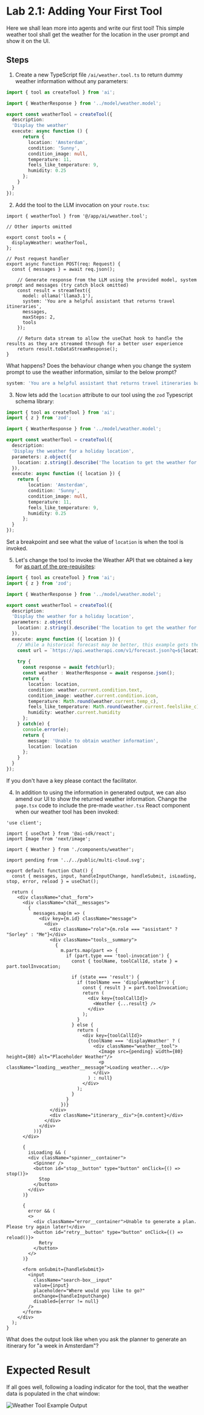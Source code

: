 # Lab 2.1: Adding Your First Tool

Here we shall lean more into agents and write our first tool! This simple weather tool shall get the weather for the location in the user prompt and show it on the UI.

## Steps

1. Create a new TypeScript file `/ai/weather.tool.ts` to return dummy weather information without any parameters:

```ts
import { tool as createTool } from 'ai';

import { WeatherResponse } from '../model/weather.model';

export const weatherTool = createTool({
  description: 
  'Display the weather'
  execute: async function () {
      return { 
        location: 'Amsterdam', 
        condition: 'Sunny', 
        condition_image: null,
        temperature: 11,
        feels_like_temperature: 9,
        humidity: 0.25
      };
    } 
  }
});
```

2. Add the tool to the LLM invocation on your `route.tsx`:

```tsx
import { weatherTool } from '@/app/ai/weather.tool';

// Other imports omitted

export const tools = {
  displayWeather: weatherTool,
};

// Post request handler
export async function POST(req: Request) {
  const { messages } = await req.json();
  
    // Generate response from the LLM using the provided model, system prompt and messages (try catch block omitted)
    const result = streamText({
      model: ollama('llama3.1'),
      system: 'You are a helpful assistant that returns travel itineraries',
      messages,
      maxSteps: 2,
      tools
    });

    // Return data stream to allow the useChat hook to handle the results as they are streamed through for a better user experience
    return result.toDataStreamResponse();
}
```

What happens? Does the behaviour change when you change the system prompt to use the weather information, similar to the below prompt?

```ts
system: 'You are a helpful assistant that returns travel itineraries based on the specified location.'
```

3. Now lets add the `location` attribute to our tool using the `zod` Typescript schema library:

```ts
import { tool as createTool } from 'ai';
import { z } from 'zod';

import { WeatherResponse } from '../model/weather.model';

export const weatherTool = createTool({
  description: 
  'Display the weather for a holiday location',
  parameters: z.object({
    location: z.string().describe('The location to get the weather for')
  }),
  execute: async function ({ location }) {
    return { 
        location: 'Amsterdam', 
        condition: 'Sunny', 
        condition_image: null,
        temperature: 11,
        feels_like_temperature: 9,
        humidity: 0.25
      };
  }
});
```

Set a breakpoint and see what the value of `location` is when the tool is invoked.

5. Let's change the tool to invoke the Weather API that we obtained a key for [as part of the pre-requisites](../0-prerequisites.md):

```ts
import { tool as createTool } from 'ai';
import { z } from 'zod';

import { WeatherResponse } from '../model/weather.model';

export const weatherTool = createTool({
  description: 
  'Display the weather for a holiday location',
  parameters: z.object({
    location: z.string().describe('The location to get the weather for')
  }),
  execute: async function ({ location }) {
    // While a historical forecast may be better, this example gets the next 3 days
    const url = `https://api.weatherapi.com/v1/forecast.json?q=${location}&days=3&key=${process.env.WEATHER_API_KEY}`;
    
    try {
      const response = await fetch(url);
      const weather : WeatherResponse = await response.json();
      return { 
        location: location, 
        condition: weather.current.condition.text, 
        condition_image: weather.current.condition.icon,
        temperature: Math.round(weather.current.temp_c),
        feels_like_temperature: Math.round(weather.current.feelslike_c),
        humidity: weather.current.humidity
      };
    } catch(e) {
      console.error(e);
      return { 
        message: 'Unable to obtain weather information', 
        location: location
      };
    }
  }
});
```

If you don't have a key please contact the facilitator.

4. In addition to using the information in generated output, we can also amend our UI to show the returned weather information. Change the `page.tsx` code to include the pre-made `weather.tsx` React component when our weather tool has been invoked:

```tsx
'use client';

import { useChat } from '@ai-sdk/react';
import Image from 'next/image';

import { Weather } from './components/weather';

import pending from '../../public/multi-cloud.svg';

export default function Chat() {
  const { messages, input, handleInputChange, handleSubmit, isLoading, stop, error, reload } = useChat();

  return (
    <div className="chat__form">
      <div className="chat__messages">
        {
          messages.map(m => (
            <div key={m.id} className="message">
              <div>
                <div className="role">{m.role === "assistant" ? "Sorley" : "Me"}</div>
                <div className="tools__summary">
                  {
                    m.parts.map(part => {
                      if (part.type === 'tool-invocation') {
                        const { toolName, toolCallId, state } = part.toolInvocation;

                        if (state === 'result') {
                          if (toolName === 'displayWeather') {
                            const { result } = part.toolInvocation;
                            return (
                              <div key={toolCallId}>
                                <Weather {...result} />
                              </div>
                            );
                          }
                        } else {
                          return (
                            <div key={toolCallId}>
                              {toolName === 'displayWeather' ? (
                                <div className="weather__tool">
                                  <Image src={pending} width={80} height={80} alt="Placeholder Weather"/>
                                  <p className="loading__weather__message">Loading weather...</p>
                                </div>
                              ) : null}
                            </div>
                          );
                        }
                      }
                    })}
                </div>
                <div className="itinerary__div">{m.content}</div>
              </div>
            </div>
          ))}
      </div>

      {
        isLoading && (
        <div className="spinner__container">
          <Spinner />
          <button id="stop__button" type="button" onClick={() => stop()}>
            Stop
          </button>
        </div>
      )}

      { 
        error && (
        <>
          <div className="error__container">Unable to generate a plan. Please try again later!</div>
          <button id="retry__button" type="button" onClick={() => reload()}>
            Retry
          </button>
        </>
      )}

      <form onSubmit={handleSubmit}>
        <input
          className="search-box__input"
          value={input}
          placeholder="Where would you like to go?"
          onChange={handleInputChange}
          disabled={error != null}
        />
      </form>
    </div>
  );
}
```

What does the output look like when you ask the planner to generate an itinerary for "a week in Amsterdam"?

# Expected Result

If all goes well, following a loading indicator for the tool, that the weather data is populated in the chat window:

![Weather Tool Example Output](./screenshots/2/2-weather-tool-screenshot.png)
